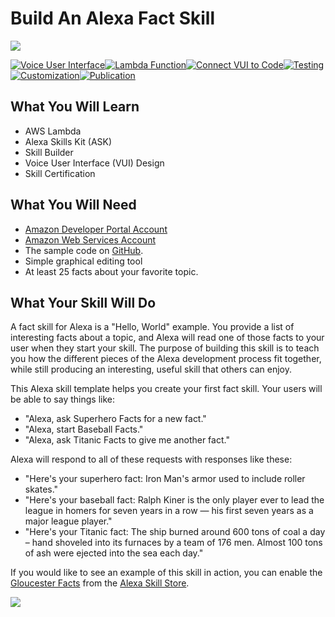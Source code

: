 # Build An Alexa Fact Skill
<img src="https://s3.amazonaws.com/jmkscreenshots/chicktech_logo.png" />

[![Voice User Interface](https://m.media-amazon.com/images/G/01/mobile-apps/dex/alexa/alexa-skills-kit/tutorials/navigation/1-off._TTH_.png)](./instructions/1-voice-user-interface.md)[![Lambda Function](https://m.media-amazon.com/images/G/01/mobile-apps/dex/alexa/alexa-skills-kit/tutorials/navigation/2-off._TTH_.png)](./instructions/2-lambda-function.md)[![Connect VUI to Code](https://m.media-amazon.com/images/G/01/mobile-apps/dex/alexa/alexa-skills-kit/tutorials/navigation/3-off._TTH_.png)](./instructions/3-connect-vui-to-code.md)[![Testing](https://m.media-amazon.com/images/G/01/mobile-apps/dex/alexa/alexa-skills-kit/tutorials/navigation/4-off._TTH_.png)](./instructions/4-testing.md)[![Customization](https://m.media-amazon.com/images/G/01/mobile-apps/dex/alexa/alexa-skills-kit/tutorials/navigation/5-off._TTH_.png)](./instructions/5-customization.md)[![Publication](https://m.media-amazon.com/images/G/01/mobile-apps/dex/alexa/alexa-skills-kit/tutorials/navigation/6-off._TTH_.png)](./instructions/6-publication.md)

## What You Will Learn
*  AWS Lambda
*  Alexa Skills Kit (ASK)
*  Skill Builder
*  Voice User Interface (VUI) Design
*  Skill Certification

## What You Will Need
*  [Amazon Developer Portal Account](http://developer.amazon.com)
*  [Amazon Web Services Account](http://aws.amazon.com/)
*  The sample code on [GitHub](https://github.com/alexa/skill-sample-nodejs-fact).
*  Simple graphical editing tool
*  At least 25 facts about your favorite topic.

## What Your Skill Will Do
A fact skill for Alexa is a "Hello, World" example.  You provide a list of interesting facts about a topic, and Alexa will read one of those facts to your user when they start your skill.  The purpose of building this skill is to teach you how the different pieces of the Alexa development process fit together, while still producing an interesting, useful skill that others can enjoy.

This Alexa skill template helps you create your first fact skill.  Your users will be able to say things like:

*  "Alexa, ask Superhero Facts for a new fact."
*  "Alexa, start Baseball Facts."
*  "Alexa, ask Titanic Facts to give me another fact."

Alexa will respond to all of these requests with responses like these:

*  "Here's your superhero fact: Iron Man's armor used to include roller skates."
*  "Here's your baseball fact: Ralph Kiner is the only player ever to lead the league in homers for seven years in a row — his first seven years as a major league player."
*  "Here's your Titanic fact: The ship burned around 600 tons of coal a day – hand shoveled into its furnaces by a team of 176 men. Almost 100 tons of ash were ejected into the sea each day."

If you would like to see an example of this skill in action, you can enable the [Gloucester Facts](https://www.amazon.com/Robert-McCauley-Gloucester-Facts/dp/B01I5MOIA2/) from the [Alexa Skill Store](http://amazon.com/skills).  

<a href="./instructions/1-voice-user-interface.md"><img src="https://m.media-amazon.com/images/G/01/mobile-apps/dex/alexa/alexa-skills-kit/tutorials/general/buttons/button_get_started._TTH_.png" /></a>

<img height="1" width="1" src="https://www.facebook.com/tr?id=1847448698846169&ev=PageView&noscript=1"/>
